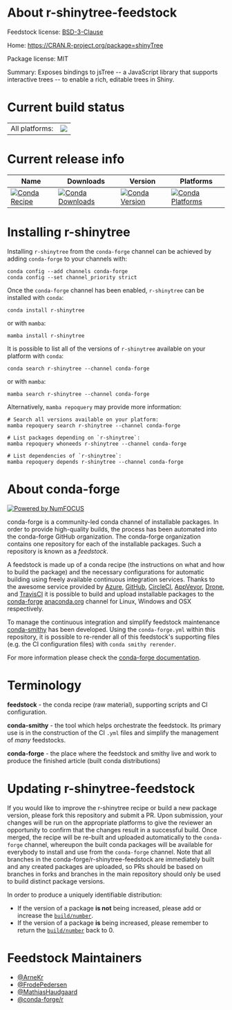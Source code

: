 About r-shinytree-feedstock
===========================

Feedstock license: [BSD-3-Clause](https://github.com/conda-forge/r-shinytree-feedstock/blob/main/LICENSE.txt)

Home: https://CRAN.R-project.org/package=shinyTree

Package license: MIT

Summary: Exposes bindings to jsTree -- a JavaScript library that supports interactive trees -- to enable a rich, editable trees in Shiny.

Current build status
====================


<table><tr><td>All platforms:</td>
    <td>
      <a href="https://dev.azure.com/conda-forge/feedstock-builds/_build/latest?definitionId=4701&branchName=main">
        <img src="https://dev.azure.com/conda-forge/feedstock-builds/_apis/build/status/r-shinytree-feedstock?branchName=main">
      </a>
    </td>
  </tr>
</table>

Current release info
====================

| Name | Downloads | Version | Platforms |
| --- | --- | --- | --- |
| [![Conda Recipe](https://img.shields.io/badge/recipe-r--shinytree-green.svg)](https://anaconda.org/conda-forge/r-shinytree) | [![Conda Downloads](https://img.shields.io/conda/dn/conda-forge/r-shinytree.svg)](https://anaconda.org/conda-forge/r-shinytree) | [![Conda Version](https://img.shields.io/conda/vn/conda-forge/r-shinytree.svg)](https://anaconda.org/conda-forge/r-shinytree) | [![Conda Platforms](https://img.shields.io/conda/pn/conda-forge/r-shinytree.svg)](https://anaconda.org/conda-forge/r-shinytree) |

Installing r-shinytree
======================

Installing `r-shinytree` from the `conda-forge` channel can be achieved by adding `conda-forge` to your channels with:

```
conda config --add channels conda-forge
conda config --set channel_priority strict
```

Once the `conda-forge` channel has been enabled, `r-shinytree` can be installed with `conda`:

```
conda install r-shinytree
```

or with `mamba`:

```
mamba install r-shinytree
```

It is possible to list all of the versions of `r-shinytree` available on your platform with `conda`:

```
conda search r-shinytree --channel conda-forge
```

or with `mamba`:

```
mamba search r-shinytree --channel conda-forge
```

Alternatively, `mamba repoquery` may provide more information:

```
# Search all versions available on your platform:
mamba repoquery search r-shinytree --channel conda-forge

# List packages depending on `r-shinytree`:
mamba repoquery whoneeds r-shinytree --channel conda-forge

# List dependencies of `r-shinytree`:
mamba repoquery depends r-shinytree --channel conda-forge
```


About conda-forge
=================

[![Powered by
NumFOCUS](https://img.shields.io/badge/powered%20by-NumFOCUS-orange.svg?style=flat&colorA=E1523D&colorB=007D8A)](https://numfocus.org)

conda-forge is a community-led conda channel of installable packages.
In order to provide high-quality builds, the process has been automated into the
conda-forge GitHub organization. The conda-forge organization contains one repository
for each of the installable packages. Such a repository is known as a *feedstock*.

A feedstock is made up of a conda recipe (the instructions on what and how to build
the package) and the necessary configurations for automatic building using freely
available continuous integration services. Thanks to the awesome service provided by
[Azure](https://azure.microsoft.com/en-us/services/devops/), [GitHub](https://github.com/),
[CircleCI](https://circleci.com/), [AppVeyor](https://www.appveyor.com/),
[Drone](https://cloud.drone.io/welcome), and [TravisCI](https://travis-ci.com/)
it is possible to build and upload installable packages to the
[conda-forge](https://anaconda.org/conda-forge) [anaconda.org](https://anaconda.org/)
channel for Linux, Windows and OSX respectively.

To manage the continuous integration and simplify feedstock maintenance
[conda-smithy](https://github.com/conda-forge/conda-smithy) has been developed.
Using the ``conda-forge.yml`` within this repository, it is possible to re-render all of
this feedstock's supporting files (e.g. the CI configuration files) with ``conda smithy rerender``.

For more information please check the [conda-forge documentation](https://conda-forge.org/docs/).

Terminology
===========

**feedstock** - the conda recipe (raw material), supporting scripts and CI configuration.

**conda-smithy** - the tool which helps orchestrate the feedstock.
                   Its primary use is in the construction of the CI ``.yml`` files
                   and simplify the management of *many* feedstocks.

**conda-forge** - the place where the feedstock and smithy live and work to
                  produce the finished article (built conda distributions)


Updating r-shinytree-feedstock
==============================

If you would like to improve the r-shinytree recipe or build a new
package version, please fork this repository and submit a PR. Upon submission,
your changes will be run on the appropriate platforms to give the reviewer an
opportunity to confirm that the changes result in a successful build. Once
merged, the recipe will be re-built and uploaded automatically to the
`conda-forge` channel, whereupon the built conda packages will be available for
everybody to install and use from the `conda-forge` channel.
Note that all branches in the conda-forge/r-shinytree-feedstock are
immediately built and any created packages are uploaded, so PRs should be based
on branches in forks and branches in the main repository should only be used to
build distinct package versions.

In order to produce a uniquely identifiable distribution:
 * If the version of a package **is not** being increased, please add or increase
   the [``build/number``](https://docs.conda.io/projects/conda-build/en/latest/resources/define-metadata.html#build-number-and-string).
 * If the version of a package **is** being increased, please remember to return
   the [``build/number``](https://docs.conda.io/projects/conda-build/en/latest/resources/define-metadata.html#build-number-and-string)
   back to 0.

Feedstock Maintainers
=====================

* [@ArneKr](https://github.com/ArneKr/)
* [@FrodePedersen](https://github.com/FrodePedersen/)
* [@MathiasHaudgaard](https://github.com/MathiasHaudgaard/)
* [@conda-forge/r](https://github.com/conda-forge/r/)

